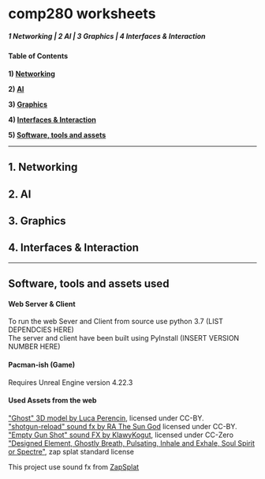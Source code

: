 # comp280 worksheets
##### 1 Networking | 2 AI | 3 Graphics | 4 Interfaces & Interaction  

#### Table of Contents

**1) [Networking](#1.-Networking)**

**2) [AI](#2.-AI)**

**3) [Graphics](#3.-Graphics)**

**4) [Interfaces & Interaction](#4.-Interfaces-&-Interaction)**

**5) [Software, tools and assets](#Software,-tools-and-assets-used)**

---

## 1. Networking

## 2. AI

## 3. Graphics

## 4. Interfaces & Interaction

---
## Software, tools and assets used

#### Web Server & Client
To run the web Sever and Client from source use python 3.7 (LIST DEPENDCIES HERE)  
The server and client have been built using PyInstall (INSERT VERSION NUMBER HERE)  

#### Pacman-ish (Game)
Requires Unreal Engine version 4.22.3

#### Used Assets from the web
["Ghost" 3D model by Luca Perencin](https://poly.google.com/view/6tcLAzFt-A2), licensed under CC-BY.  
["shotgun-reload" sound fx by RA The Sun God](http://soundbible.com/1961-Shotgun-Reload-Spas-12.html) licensed under CC-BY.  
["Empty Gun Shot" sound FX by KlawyKogut](https://freesound.org/people/KlawyKogut/sounds/154934/), licensed under CC-Zero  
["Designed Element, Ghostly Breath, Pulsating, Inhale and Exhale, Soul Spirit or Spectre"](https://www.zapsplat.com/music/designed-element-ghostly-breath-pulsating-inhale-and-exhale-soul-spirit-or-spectre/), zap splat standard license  

This project use sound fx from [ZapSplat](https://www.zapsplat.com)
